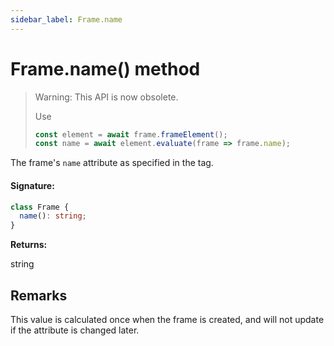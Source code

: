 ```yaml
---
sidebar_label: Frame.name
---
```


# Frame.name() method

> Warning: This API is now obsolete.
>
> Use
>
> ```ts
> const element = await frame.frameElement();
> const name = await element.evaluate(frame => frame.name);
> ```

The frame's `name` attribute as specified in the tag.

#### Signature:

```typescript
class Frame {
  name(): string;
}
```

**Returns:**

string

## Remarks

This value is calculated once when the frame is created, and will not update if the attribute is changed later.

